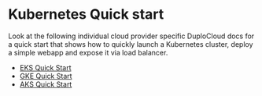 # Kubernetes Quick start

Look at the following individual cloud provider specific DuploCloud docs for a quick start that shows how to quickly launch a Kubernetes cluster, deploy a simple webapp and expose it via load balancer.

* [EKS Quick Start](../aws-user-guide/quick-start/)
* [GKE Quick Start](../gcp-user-guide/quick-start/)
* [AKS Quick Start](../azure-user-guide/quick-start/)
